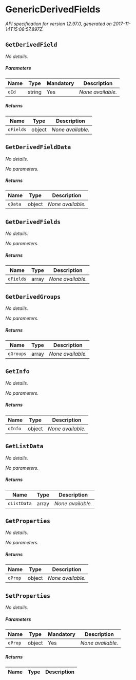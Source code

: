 
<!-- markdownlint-disable -->
# GenericDerivedFields

_API specification for version 12.97.0, generated on 2017-11-14T15:08:57.897Z._

## `GetDerivedField`

_No details._

##### Parameters

| Name | Type | Mandatory | Description |
| ---- | ---- | --------- | ----------- |
| `qId` | string | Yes | _None available._ |

##### Returns

| Name | Type | Description |
| ---- | ---- | ----------- |
| `qFields` | object | _None available._ || `qReturn` | boolean | _None available._ |

## `GetDerivedFieldData`

_No details._

_No parameters._

##### Returns

| Name | Type | Description |
| ---- | ---- | ----------- |
| `qData` | object | _None available._ |

## `GetDerivedFields`

_No details._

_No parameters._

##### Returns

| Name | Type | Description |
| ---- | ---- | ----------- |
| `qFields` | array | _None available._ |

## `GetDerivedGroups`

_No details._

_No parameters._

##### Returns

| Name | Type | Description |
| ---- | ---- | ----------- |
| `qGroups` | array | _None available._ |

## `GetInfo`

_No details._

_No parameters._

##### Returns

| Name | Type | Description |
| ---- | ---- | ----------- |
| `qInfo` | object | _None available._ |

## `GetListData`

_No details._

_No parameters._

##### Returns

| Name | Type | Description |
| ---- | ---- | ----------- |
| `qListData` | array | _None available._ |

## `GetProperties`

_No details._

_No parameters._

##### Returns

| Name | Type | Description |
| ---- | ---- | ----------- |
| `qProp` | object | _None available._ |

## `SetProperties`

_No details._

##### Parameters

| Name | Type | Mandatory | Description |
| ---- | ---- | --------- | ----------- |
| `qProp` | object | Yes | _None available._ |

##### Returns

| Name | Type | Description |
| ---- | ---- | ----------- |

